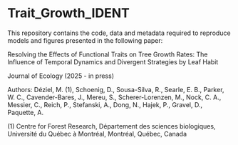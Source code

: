 # Trait_Growth_IDENT

This repository contains the code, data and metadata required to reproduce models and figures presented in the following paper: 

Resolving the Effects of Functional Traits on Tree Growth Rates: The Influence of Temporal Dynamics and Divergent Strategies by Leaf Habit

Journal of Ecology (2025 - in press)

Authors: 
Déziel, M. (1), Schoenig, D., Sousa-Silva, R., Searle, E. B., Parker, W. C., Cavender-Bares, J., Mereu, S., Scherer-Lorenzen, M., 
Nock, C. A., Messier, C., Reich, P., Stefanski, A., Dong, N., Hajek, P., Gravel, D., Paquette, A.

(1) Centre for Forest Research, Département des sciences biologiques, Université du Québec à Montréal, Montréal, Québec, Canada
